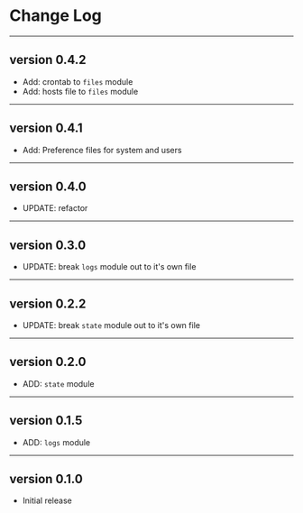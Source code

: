 # Change Log

---
## version 0.4.2
- Add: crontab to `files` module
- Add: hosts file to `files` module


---
## version 0.4.1
- Add: Preference files for system and users

---
## version 0.4.0
- UPDATE: refactor


---
## version 0.3.0
- UPDATE: break `logs` module out to it's own file


---
## version 0.2.2
- UPDATE: break `state` module out to it's own file


---
## version 0.2.0
- ADD: `state` module


---
## version 0.1.5
- ADD: `logs` module


---
## version 0.1.0
- Initial release
